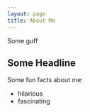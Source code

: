 ```yaml
---
layout: page
title: About Me
---
```


Some guff

## Some Headline

Some fun facts about me:

* hilarious
* fascinating

